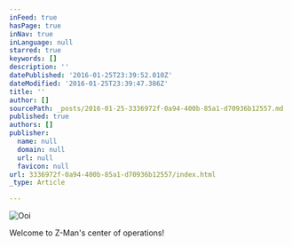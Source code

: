 ```yaml
---
inFeed: true
hasPage: true
inNav: true
inLanguage: null
starred: true
keywords: []
description: ''
datePublished: '2016-01-25T23:39:52.010Z'
dateModified: '2016-01-25T23:39:47.386Z'
title: ''
author: []
sourcePath: _posts/2016-01-25-3336972f-0a94-400b-85a1-d70936b12557.md
published: true
authors: []
publisher:
  name: null
  domain: null
  url: null
  favicon: null
url: 3336972f-0a94-400b-85a1-d70936b12557/index.html
_type: Article

---
```

![Ooi](https://s3-us-west-2.amazonaws.com/the-grid-img/p/d010f68115b51dcdf0c0014376f950f22fd3fd68.jpg)

Welcome to Z-Man's center of operations!